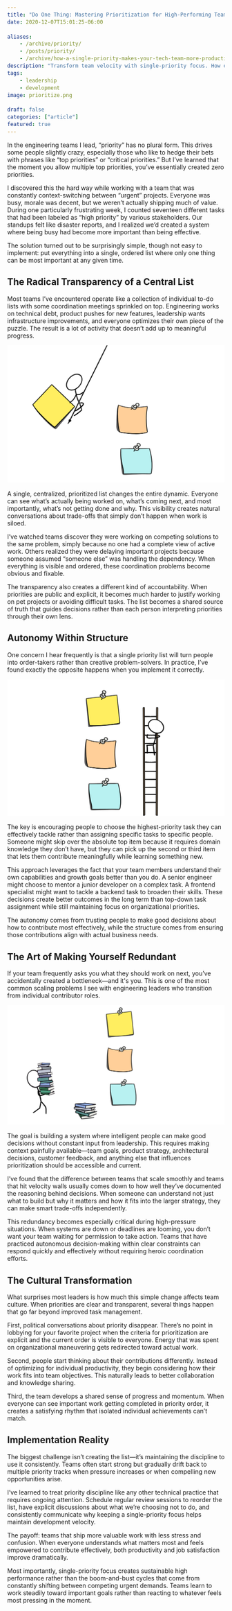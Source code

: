 ```yaml
---
title: "Do One Thing: Mastering Prioritization for High-Performing Teams"
date: 2020-12-07T15:01:25-06:00

aliases:
    - /archive/priority/
    - /posts/priority/
    - /archive/how-a-single-priority-makes-your-tech-team-more-productive/
description: "Transform team velocity with single-priority focus. How engineering leaders build autonomous teams that ship faster by doing one thing at a time."
tags:
    - leadership
    - development
image: prioritize.png

draft: false
categories: ["article"]
featured: true
---
```


In the engineering teams I lead, “priority” has no plural form. This drives some people slightly crazy, especially those who like to hedge their bets with phrases like “top priorities” or “critical priorities.” But I’ve learned that the moment you allow multiple top priorities, you’ve essentially created zero priorities.

I discovered this the hard way while working with a team that was constantly context-switching between “urgent” projects. Everyone was busy, morale was decent, but we weren’t actually shipping much of value. During one particularly frustrating week, I counted seventeen different tasks that had been labeled as “high priority” by various stakeholders. Our standups felt like disaster reports, and I realized we’d created a system where being busy had become more important than being effective.

The solution turned out to be surprisingly simple, though not easy to implement: put everything into a single, ordered list where only one thing can be most important at any given time.

## The Radical Transparency of a Central List

Most teams I’ve encountered operate like a collection of individual to-do lists with some coordination meetings sprinkled on top. Engineering works on technical debt, product pushes for new features, leadership wants infrastructure improvements, and everyone optimizes their own piece of the puzzle. The result is a lot of activity that doesn’t add up to meaningful progress.

![A cartoon of a stick figure swinging on a rope to plant a post-it note](prioritize.png)

A single, centralized, prioritized list changes the entire dynamic. Everyone can see what’s actually being worked on, what’s coming next, and most importantly, what’s not getting done and why. This visibility creates natural conversations about trade-offs that simply don’t happen when work is siloed.

I’ve watched teams discover they were working on competing solutions to the same problem, simply because no one had a complete view of active work. Others realized they were delaying important projects because someone assumed “someone else” was handling the dependency. When everything is visible and ordered, these coordination problems become obvious and fixable.

The transparency also creates a different kind of accountability. When priorities are public and explicit, it becomes much harder to justify working on pet projects or avoiding difficult tasks. The list becomes a shared source of truth that guides decisions rather than each person interpreting priorities through their own lens.

## Autonomy Within Structure

One concern I hear frequently is that a single priority list will turn people into order-takers rather than creative problem-solvers. In practice, I’ve found exactly the opposite happens when you implement it correctly.

![A cartoon of a stick figure climbing a ladder to reach a post-it note](task-selection.png)

The key is encouraging people to choose the highest-priority task they can effectively tackle rather than assigning specific tasks to specific people. Someone might skip over the absolute top item because it requires domain knowledge they don’t have, but they can pick up the second or third item that lets them contribute meaningfully while learning something new.

This approach leverages the fact that your team members understand their own capabilities and growth goals better than you do. A senior engineer might choose to mentor a junior developer on a complex task. A frontend specialist might want to tackle a backend task to broaden their skills. These decisions create better outcomes in the long term than top-down task assignment while still maintaining focus on organizational priorities.

The autonomy comes from trusting people to make good decisions about how to contribute most effectively, while the structure comes from ensuring those contributions align with actual business needs.

## The Art of Making Yourself Redundant

If your team frequently asks you what they should work on next, you’ve accidentally created a bottleneck—and it's you. This is one of the most common scaling problems I see with engineering leaders who transition from individual contributor roles.

![A cartoon of a stick figure carrying books to a wall of post-it notes](add-resources.png)

The goal is building a system where intelligent people can make good decisions without constant input from leadership. This requires making context painfully available—team goals, product strategy, architectural decisions, customer feedback, and anything else that influences prioritization should be accessible and current.

I’ve found that the difference between teams that scale smoothly and teams that hit velocity walls usually comes down to how well they’ve documented the reasoning behind decisions. When someone can understand not just what to build but why it matters and how it fits into the larger strategy, they can make smart trade-offs independently.

This redundancy becomes especially critical during high-pressure situations. When systems are down or deadlines are looming, you don’t want your team waiting for permission to take action. Teams that have practiced autonomous decision-making within clear constraints can respond quickly and effectively without requiring heroic coordination efforts.

## The Cultural Transformation

What surprises most leaders is how much this simple change affects team culture. When priorities are clear and transparent, several things happen that go far beyond improved task management.

First, political conversations about priority disappear. There’s no point in lobbying for your favorite project when the criteria for prioritization are explicit and the current order is visible to everyone. Energy that was spent on organizational maneuvering gets redirected toward actual work.

Second, people start thinking about their contributions differently. Instead of optimizing for individual productivity, they begin considering how their work fits into team objectives. This naturally leads to better collaboration and knowledge sharing.

Third, the team develops a shared sense of progress and momentum. When everyone can see important work getting completed in priority order, it creates a satisfying rhythm that isolated individual achievements can’t match.

## Implementation Reality

The biggest challenge isn’t creating the list—it’s maintaining the discipline to use it consistently. Teams often start strong but gradually drift back to multiple priority tracks when pressure increases or when compelling new opportunities arise.

I’ve learned to treat priority discipline like any other technical practice that requires ongoing attention. Schedule regular review sessions to reorder the list, have explicit discussions about what we’re choosing not to do, and consistently communicate why keeping a single-priority focus helps maintain development velocity.

The payoff: teams that ship more valuable work with less stress and confusion. When everyone understands what matters most and feels empowered to contribute effectively, both productivity and job satisfaction improve dramatically.

Most importantly, single-priority focus creates sustainable high performance rather than the boom-and-bust cycles that come from constantly shifting between competing urgent demands. Teams learn to work steadily toward important goals rather than reacting to whatever feels most pressing in the moment.
